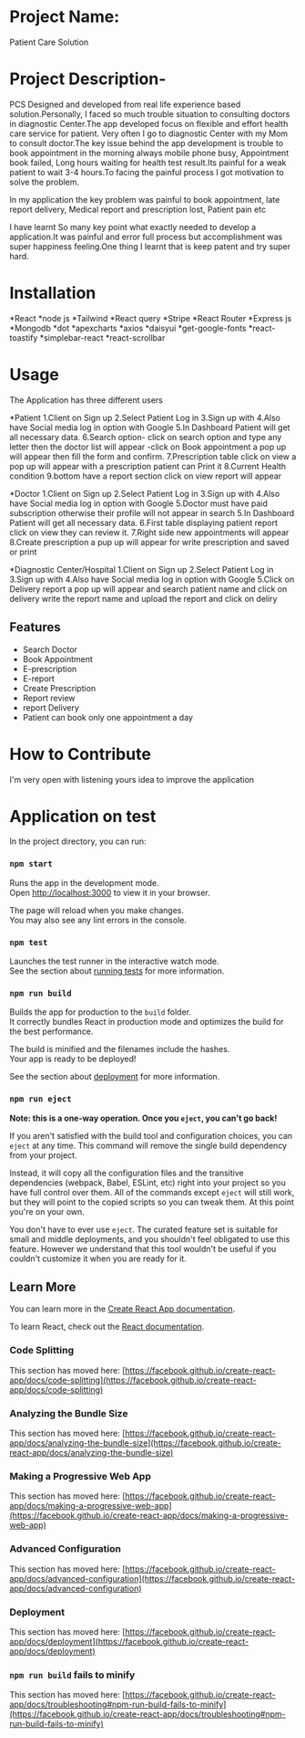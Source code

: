 # Project Name: 
Patient Care Solution

# Project Description-
PCS Designed and developed from real life experience based solution.Personally, I faced so much trouble situation to consulting doctors in diagnostic Center.The app developed focus on flexible and effort health care service for patient.
Very often I go to diagnostic Center with my Mom to consult doctor.The key issue behind the app development is trouble to
book appointment in the morning always mobile phone busy, Appointment book failed, Long hours waiting for health test result.Its painful  for a weak patient to wait 3-4 hours.To facing the painful process I got motivation to solve the problem.

In my application the key problem was painful to book appointment, late report delivery, Medical report and prescription lost, Patient pain etc

I have learnt So many key point what exactly needed to develop a application.It was painful and error full process but accomplishment was super happiness feeling.One thing I learnt that is keep patent and try super hard.


# Installation
*React 
*node js 
*Tailwind 
*React query 
*Stripe 
*React Router
*Express js
*Mongodb
*dot
*apexcharts
*axios
*daisyui
*get-google-fonts
*react-toastify
*simplebar-react
*react-scrollbar



# Usage
The Application has three different users 

*Patient
1.Client on Sign up 
2.Select Patient Log in
3.Sign up with 
4.Also have Social media log in option with Google
5.In Dashboard Patient will get all necessary  data.
6.Search option- click on search option and type any letter then the doctor list will appear
-click on Book appointment a pop up will appear then fill the form and confirm.
7.Prescription table click on view a pop up will appear with a prescription patient can Print it
8.Current Health condition
9.bottom have a report section click on view report will appear


*Doctor
1.Client on Sign up 
2.Select Patient Log in
3.Sign up with 
4.Also have Social media log in option with Google
5.Doctor must have paid subscription otherwise their profile will not appear in search 
5.In Dashboard Patient will get all necessary  data.
6.First table displaying patient report click on view they can review it.
7.Right side new appointments will appear 
8.Create prescription a pup up will appear for write prescription and saved or print

*Diagnostic Center/Hospital
1.Client on Sign up 
2.Select Patient Log in
3.Sign up with 
4.Also have Social media log in option with Google
5.Click on Delivery report a pop up will appear and search patient name and click on delivery write the report name
and upload the report and click on deliry


## Features
* Search Doctor
* Book Appointment
* E-prescription
* E-report
* Create Prescription
* Report review
* report Delivery
* Patient can book only one appointment a day


# How to Contribute
I'm very  open with listening yours idea to improve the application

# Application on test





In the project directory, you can run:

### `npm start`

Runs the app in the development mode.\
Open [http://localhost:3000](http://localhost:3000) to view it in your browser.

The page will reload when you make changes.\
You may also see any lint errors in the console.

### `npm test`

Launches the test runner in the interactive watch mode.\
See the section about [running tests](https://facebook.github.io/create-react-app/docs/running-tests) for more information.

### `npm run build`

Builds the app for production to the `build` folder.\
It correctly bundles React in production mode and optimizes the build for the best performance.

The build is minified and the filenames include the hashes.\
Your app is ready to be deployed!

See the section about [deployment](https://facebook.github.io/create-react-app/docs/deployment) for more information.

### `npm run eject`

**Note: this is a one-way operation. Once you `eject`, you can't go back!**

If you aren't satisfied with the build tool and configuration choices, you can `eject` at any time. This command will remove the single build dependency from your project.

Instead, it will copy all the configuration files and the transitive dependencies (webpack, Babel, ESLint, etc) right into your project so you have full control over them. All of the commands except `eject` will still work, but they will point to the copied scripts so you can tweak them. At this point you're on your own.

You don't have to ever use `eject`. The curated feature set is suitable for small and middle deployments, and you shouldn't feel obligated to use this feature. However we understand that this tool wouldn't be useful if you couldn't customize it when you are ready for it.

## Learn More

You can learn more in the [Create React App documentation](https://facebook.github.io/create-react-app/docs/getting-started).

To learn React, check out the [React documentation](https://reactjs.org/).

### Code Splitting

This section has moved here: [https://facebook.github.io/create-react-app/docs/code-splitting](https://facebook.github.io/create-react-app/docs/code-splitting)

### Analyzing the Bundle Size

This section has moved here: [https://facebook.github.io/create-react-app/docs/analyzing-the-bundle-size](https://facebook.github.io/create-react-app/docs/analyzing-the-bundle-size)

### Making a Progressive Web App

This section has moved here: [https://facebook.github.io/create-react-app/docs/making-a-progressive-web-app](https://facebook.github.io/create-react-app/docs/making-a-progressive-web-app)

### Advanced Configuration

This section has moved here: [https://facebook.github.io/create-react-app/docs/advanced-configuration](https://facebook.github.io/create-react-app/docs/advanced-configuration)

### Deployment

This section has moved here: [https://facebook.github.io/create-react-app/docs/deployment](https://facebook.github.io/create-react-app/docs/deployment)

### `npm run build` fails to minify

This section has moved here: [https://facebook.github.io/create-react-app/docs/troubleshooting#npm-run-build-fails-to-minify](https://facebook.github.io/create-react-app/docs/troubleshooting#npm-run-build-fails-to-minify)
